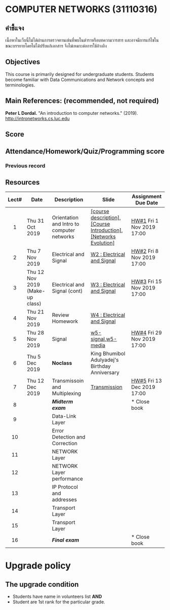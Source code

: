 # COMPUTER NETWORKS (31110316)
## คำชี้แจง
เนื้อหาในเว็บนี้ไม่ได้ผ่านการตรวจทานเช่นที่พบในตำราหรือบทความวารสาร และอาจมีการแก้ไขในขณะบรรยายโดยไม่ได้ปรับแก้เอกสาร จึงไม่เหมาะต่อการใช้อ้างอิง

## Objectives
 This course is  primarily designed for undergraduate students. Students become familiar with Data Communications and Network concepts and terminologies.

## Main References: (recommended, not required)

**Peter L Dordal.** "An introduction to computer networks." (2019). http://intronetworks.cs.luc.edu

## Score

## Attendance/Homework/Quiz/Programming score


### Previous record


## Resources 

| Lect# | Date | Description  |Slide| Assignment Due Date |
|:-----:|------|-------------|----|---------------------|
|  1 |Thu 31 Oct 2019| Orientation and Intro to computer networks| [[course description]](https://drive.google.com/file/d/15zITvF-pTJvqjmo9C2vqQuvVGervGCDN/view?usp=sharing), [[Course Introduction]](https://drive.google.com/file/d/1PmCSjBjG3JJjYwKDcTFe4ezYL8kaDO8n/view?usp=sharing), [[Networks Evolution]](https://drive.google.com/file/d/14KRh2dFyoiRsOh8vPJfZzAQCZm0fFczt/view?usp=sharing) | [HW\#1](https://elab.cpek6.com) Fri 1 Nov 2019 17:00 |
|  2 |Thu 7 Nov 2019| Electrical and Signal|[W2 : Electrical and Signal](https://drive.google.com/file/d/1QlhUssURDtfKr5PZDGirP5x1CLMUF4Rt/view?usp=sharing)  | [HW\#2](https://elab.cpek6.com) Fri 8 Nov 2019 17:00 |
|  3 |Thu 12 Nov 2019 (Make-up class)| Electrical and Signal  (cont)|[W3 : Electrical and Signal](https://drive.google.com/file/d/1QlhUssURDtfKr5PZDGirP5x1CLMUF4Rt/view?usp=sharing)  | [HW\#3](https://elab.cpek6.com) Fri 15 Nov 2019 17:00 |
|  4 |Thu 21 Nov 2019| Review Homework |[W4 : Electrical and Signal](https://drive.google.com/file/d/1QlhUssURDtfKr5PZDGirP5x1CLMUF4Rt/view?usp=sharing)  |  |
| 5 | Thu 28 Nov 2019 | Signal | [w5-signal](https://drive.google.com/file/d/199mu2kIL-XbwF4Rrkq_Zxbxv5IGCSnTJ/view?usp=sharing),[w5-media](https://drive.google.com/file/d/1OtHNacPKBMj7n9GkMW-S3fxMgJT2LXRx/view?usp=sharing) |[HW\#4](https://elab.cpek6.com) Fri 29 Nov 2019 17:00|
| 6 | Thu 5 Dec 2019 | **Noclass** |King Bhumibol Adulyadej's Birthday Anniversary | |
| 7 | Thu 12 Dec 2019 | Transmissoin and Multiplexing | [Transmission](https://drive.google.com/file/d/1wBYYhjb6FfQV-6IeSFi9VLDQ6YLXGi-M/view?usp=sharing) |[HW\#5](https://elab.cpek6.com) Fri 13 Dec 2019 17:00|
| 8 |      | ***Midterm exam***   |            |* Close book    |
| 9 |  | Data-Link Layer | ||
| 10 |  | Error Detection and Correction | ||
| 11 |  |NETWORK Layer  | ||
| 12 |  |NETWORK Layer performance | ||
| 13 |  |IP Protocol and addresses  | ||
| 14 |  |Transport Layer  | ||
| 15 |  |Transport Layer  | ||
| 16 |      | ***Final exam***   |            |* Close book    |

# Upgrade policy

## The upgrade condition
* Students have name in volunteers list **AND** 
* Student are 1st rank for the particular grade.
